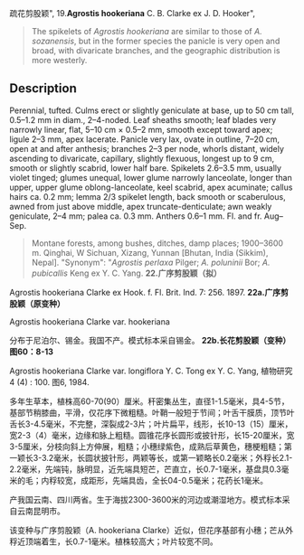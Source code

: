 疏花剪股颖",
19.**Agrostis hookeriana** C. B. Clarke ex J. D. Hooker",

> The spikelets of *Agrostis hookeriana* are similar to those of *A. sozanensis*, but in the former species the panicle is very open and broad, with divaricate branches, and the geographic distribution is more westerly.

## Description
Perennial, tufted. Culms erect or slightly geniculate at base, up to 50 cm tall, 0.5–1.2 mm in diam., 2–4-noded. Leaf sheaths smooth; leaf blades very narrowly linear, flat, 5–10 cm × 0.5–2 mm, smooth except toward apex; ligule 2–3 mm, apex lacerate. Panicle very lax, ovate in outline, 7–20 cm, open at and after anthesis; branches 2–3 per node, whorls distant, widely ascending to divaricate, capillary, slightly flexuous, longest up to 9 cm, smooth or slightly scabrid, lower half bare. Spikelets 2.6–3.5 mm, usually violet tinged; glumes unequal, lower glume narrowly lanceolate, longer than upper, upper glume oblong-lanceolate, keel scabrid, apex acuminate; callus hairs ca. 0.2 mm; lemma 2/3 spikelet length, back smooth or scaberulous, awned from just above middle, apex truncate-denticulate; awn weakly geniculate, 2–4 mm; palea ca. 0.3 mm. Anthers 0.6–1 mm. Fl. and fr. Aug–Sep.

> Montane forests, among bushes, ditches, damp places; 1900–3600 m. Qinghai, W Sichuan, Xizang, Yunnan [Bhutan, India (Sikkim), Nepal].
  "Synonym": "*Agrostis perlaxa* Pilger; *A. poluninii* Bor; *A. pubicallis* Keng ex Y. C. Yang.
**22.广序剪股颖（拟）**

Agrostis hookeriana Clarke ex Hook. f. Fl. Brit. Ind. 7: 256. 1897.
**22a.广序剪股颖（原变种）**

Agrostis hookeriana Clarke var. hookeriana

分布于尼泊尔、锡金。我国不产。模式标本采自锡金。
**22b.长花剪股颖（变种）图60：8-13**

Agrostis hookeriana Clarke var. longiflora Y. C. Tong ex Y. C. Yang, 植物研究4 (4) : 100. 图6, 1984.

多年生草本，植株高60-70(90）厘米。秆密集丛生，直径1-1.5毫米，具4-5节，基部节稍膝曲，平滑，仅花序下微粗糙。叶鞘一般短于节间；叶舌干膜质，顶节叶舌长3-4.5毫米，不完整，深裂成2-3片；叶片扁平，线形，长10-13（15）厘米，宽2-3（4）毫米，边缘和脉上粗糙。圆锥花序长圆形或披针形，长15-20厘米，宽3-5厘米，分枝向斜上方伸展，粗糙；小穗绿紫色，成熟后草黄色，穗梗粗糙；第一颖长3-3.2毫米，长圆状披针形，两颖等长，或第一颖略长0.2毫米；外稃长2.1-2.2毫米，先端钝，脉明显，近先端具短芒，芒直立，长0.7-1毫米，基盘具0.3毫米的毛；内稃较宽，成距形，先端具齿，全长04-0.5毫米；花药长1毫米。

产我国云南、四川两省。生于海拔2300-3600米的河边或潮湿地方。模式标本采自云南昆明市。

该变种与广序剪股颖（A. hookeriana Clarke）近似，但花序基部有小穗；芒从外稃近顶端着生，长0.7-1毫米。植株较高大；叶片较宽不同。
